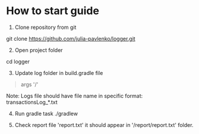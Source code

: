 # How to start guide

1. Clone repository from git

git clone https://github.com/julia-pavlenko/logger.git

2. Open project folder

cd logger

3. Update log folder in build.gradle file
> args '<log folder>/'

Note: Logs file should have file name in specific format: transactionsLog_*.txt

4. Run gradle task
./gradlew

5. Check report file 'report.txt' it should appear in '<log folder>/report/report.txt' folder.